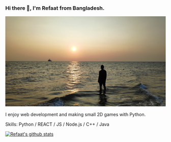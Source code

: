 ### Hi there 👋, I'm Refaat from Bangladesh. 
![](https://github.com/refaat31/refaat31/blob/main/StMartins.jpg?raw=true)

I enjoy web development and making small 2D games with Python.

Skills: Python / REACT / JS / Node.js / C++ / Java




[![Refaat's github stats](https://github-readme-stats.vercel.app/api?username=refaat31)](https://github.com/anuraghazra/github-readme-stats)

